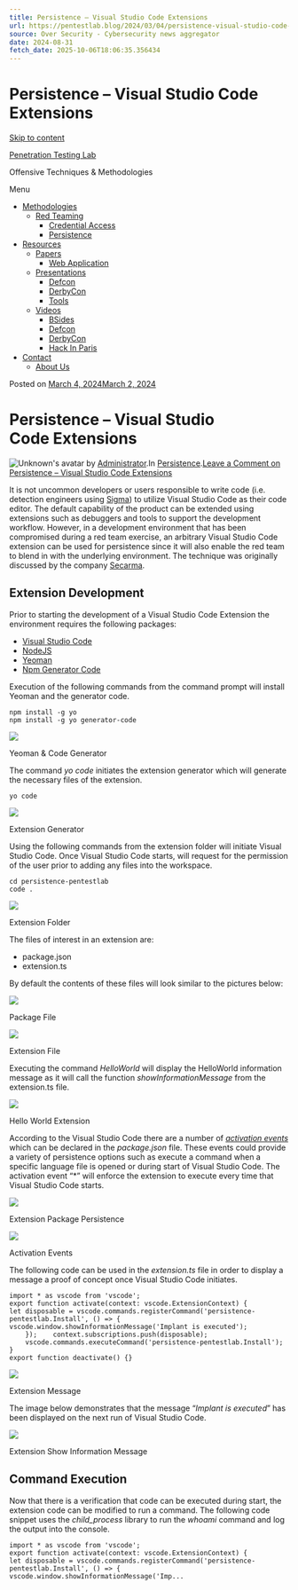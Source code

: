 ```yaml
---
title: Persistence – Visual Studio Code Extensions
url: https://pentestlab.blog/2024/03/04/persistence-visual-studio-code-extensions/
source: Over Security - Cybersecurity news aggregator
date: 2024-08-31
fetch_date: 2025-10-06T18:06:35.356434
---
```


# Persistence – Visual Studio Code Extensions

[Skip to content](#content)

[Penetration Testing Lab](https://pentestlab.blog/)

Offensive Techniques & Methodologies

Menu

* [Methodologies](https://pentestlab.blog/methodologies/)
  + [Red Teaming](https://pentestlab.blog/methodologies/red-teaming/)
    - [Credential Access](https://pentestlab.blog/methodologies/red-teaming/credential-access/)
    - [Persistence](https://pentestlab.blog/methodologies/red-teaming/persistence/)
* [Resources](https://pentestlab.blog/resources/)
  + [Papers](https://pentestlab.blog/resources/papers/)
    - [Web Application](https://pentestlab.blog/resources/papers/web-application/)
  + [Presentations](https://pentestlab.blog/resources/presentations/)
    - [Defcon](https://pentestlab.blog/resources/presentations/defcon/)
    - [DerbyCon](https://pentestlab.blog/resources/presentations/derbycon/)
    - [Tools](https://pentestlab.blog/resources/presentations/tools/)
  + [Videos](https://pentestlab.blog/resources/videos/)
    - [BSides](https://pentestlab.blog/resources/videos/bsides/)
    - [Defcon](https://pentestlab.blog/resources/videos/defcon/)
    - [DerbyCon](https://pentestlab.blog/resources/videos/derbycon/)
    - [Hack In Paris](https://pentestlab.blog/resources/videos/hack-in-paris/)
* [Contact](https://pentestlab.blog/contact-the-lab/)
  + [About Us](https://pentestlab.blog/contact-the-lab/about-us/)

Posted on [March 4, 2024March 2, 2024](https://pentestlab.blog/2024/03/04/persistence-visual-studio-code-extensions/)

# Persistence – Visual Studio Code Extensions

![Unknown's avatar](https://0.gravatar.com/avatar/9161b274d6d350683293f1e03d228985ac0ff6ac6c89353f4b6bd1a7bc69daf4?s=32&d=identicon&r=G) by [Administrator](https://pentestlab.blog/author/worm1984/).In [Persistence](https://pentestlab.blog/category/red-team/persistence/).[Leave a Comment on Persistence – Visual Studio Code Extensions](https://pentestlab.blog/2024/03/04/persistence-visual-studio-code-extensions/#respond)

It is not uncommon developers or users responsible to write code (i.e. detection engineers using [Sigma](https://marketplace.visualstudio.com/items?itemName=humpalum.sigma)) to utilize Visual Studio Code as their code editor. The default capability of the product can be extended using extensions such as debuggers and tools to support the development workflow. However, in a development environment that has been compromised during a red team exercise, an arbitrary Visual Studio Code extension can be used for persistence since it will also enable the red team to blend in with the underlying environment. The technique was originally discussed by the company [Secarma](https://twitter.com/Secarma).

## Extension Development

Prior to starting the development of a Visual Studio Code Extension the environment requires the following packages:

* [Visual Studio Code](https://code.visualstudio.com/)
* [NodeJS](https://nodejs.org/en/download/)
* [Yeoman](https://yeoman.io/)
* [Npm Generator Code](https://www.npmjs.com/package/generator-code)

Execution of the following commands from the command prompt will install Yeoman and the generator code.

```
npm install -g yo
npm install -g yo generator-code
```

[![](https://pentestlab.blog/wp-content/uploads/2024/02/visual-studio-extensions-yeoman-generator-code.png?w=932)](https://pentestlab.blog/wp-content/uploads/2024/02/visual-studio-extensions-yeoman-generator-code.png)

Yeoman & Code Generator

The command *yo code* initiates the extension generator which will generate the necessary files of the extension.

```
yo code
```

[![](https://pentestlab.blog/wp-content/uploads/2024/02/visual-studio-code-extensions-extension-generator.png?w=938)](https://pentestlab.blog/wp-content/uploads/2024/02/visual-studio-code-extensions-extension-generator.png)

Extension Generator

Using the following commands from the extension folder will initiate Visual Studio Code. Once Visual Studio Code starts, will request for the permission of the user prior to adding any files into the workspace.

```
cd persistence-pentestlab
code .
```

[![](https://pentestlab.blog/wp-content/uploads/2024/02/visual-studio-code-extensions-extension-folder.png?w=1016)](https://pentestlab.blog/wp-content/uploads/2024/02/visual-studio-code-extensions-extension-folder.png)

Extension Folder

The files of interest in an extension are:

* package.json
* extension.ts

By default the contents of these files will look similar to the pictures below:

[![](https://pentestlab.blog/wp-content/uploads/2024/02/visual-studio-code-extensions-package-file.png?w=1022)](https://pentestlab.blog/wp-content/uploads/2024/02/visual-studio-code-extensions-package-file.png)

Package File

[![](https://pentestlab.blog/wp-content/uploads/2024/02/visual-studio-code-extensions-extension-file.png?w=1024)](https://pentestlab.blog/wp-content/uploads/2024/02/visual-studio-code-extensions-extension-file.png)

Extension File

Executing the command *HelloWorld* will display the HelloWorld information message as it will call the function *showInformationMessage* from the extension.ts file.

[![](https://pentestlab.blog/wp-content/uploads/2024/02/visual-studio-code-extensions-hello-world.png?w=1018)](https://pentestlab.blog/wp-content/uploads/2024/02/visual-studio-code-extensions-hello-world.png)

Hello World Extension

According to the Visual Studio Code there are a number of *[activation events](https://code.visualstudio.com/api/references/activation-events)* which can be declared in the *package.json* file. These events could provide a variety of persistence options such as execute a command when a specific language file is opened or during start of Visual Studio Code. The activation event “\*” will enforce the extension to execute every time that Visual Studio Code starts.

[![](https://pentestlab.blog/wp-content/uploads/2024/02/visual-studio-code-extensions-extension-package-persistence.png?w=1016)](https://pentestlab.blog/wp-content/uploads/2024/02/visual-studio-code-extensions-extension-package-persistence.png)

Extension Package Persistence

[![](https://pentestlab.blog/wp-content/uploads/2024/02/visual-studio-code-extension-activation-events.png?w=1024)](https://pentestlab.blog/wp-content/uploads/2024/02/visual-studio-code-extension-activation-events.png)

Activation Events

The following code can be used in the *extension.ts* file in order to display a message a proof of concept once Visual Studio Code initiates.

```
import * as vscode from 'vscode';
export function activate(context: vscode.ExtensionContext) {
let disposable = vscode.commands.registerCommand('persistence-pentestlab.Install', () => {
vscode.window.showInformationMessage('Implant is executed');
    });    context.subscriptions.push(disposable);
    vscode.commands.executeCommand('persistence-pentestlab.Install');
}
export function deactivate() {}
```

[![](https://pentestlab.blog/wp-content/uploads/2024/02/visual-studio-code-extensions-extension-message.png?w=1024)](https://pentestlab.blog/wp-content/uploads/2024/02/visual-studio-code-extensions-extension-message.png)

Extension Message

The image below demonstrates that the message “*Implant is executed*” has been displayed on the next run of Visual Studio Code.

[![](https://pentestlab.blog/wp-content/uploads/2024/02/visual-studio-code-extensions-extension-show-information-message.png?w=1018)](https://pentestlab.blog/wp-content/uploads/2024/02/visual-studio-code-extensions-extension-show-information-message.png)

Extension Show Information Message

## Command Execution

Now that there is a verification that code can be executed during start, the extension code can be modified to run a command. The following code snippet uses the *child\_process* library to run the *whoami* command and log the output into the console.

```
import * as vscode from 'vscode';
export function activate(context: vscode.ExtensionContext) {
let disposable = vscode.commands.registerCommand('persistence-pentestlab.Install', () => {
vscode.window.showInformationMessage('Imp...